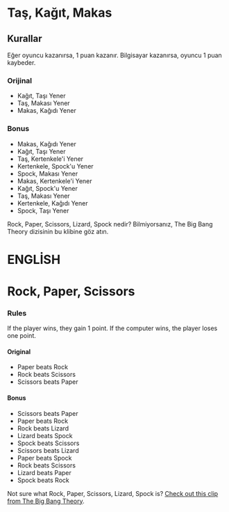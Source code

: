 # Taş, Kağıt, Makas
## Kurallar

Eğer oyuncu kazanırsa, 1 puan kazanır. Bilgisayar kazanırsa, oyuncu 1 puan kaybeder.

### Orijinal
- Kağıt, Taşı Yener
- Taş, Makası Yener
- Makas, Kağıdı Yener

### Bonus
- Makas, Kağıdı Yener
- Kağıt, Taşı Yener
- Taş, Kertenkele'i Yener
- Kertenkele, Spock'u Yener
- Spock, Makası Yener
- Makas, Kertenkele'i Yener
- Kağıt, Spock'u Yener
- Taş, Makası Yener
- Kertenkele, Kağıdı Yener
- Spock, Taşı Yener

Rock, Paper, Scissors, Lizard, Spock nedir? Bilmiyorsanız, The Big Bang Theory dizisinin bu klibine göz atın.

# ENGLİSH
# Rock, Paper, Scissors
### Rules

If the player wins, they gain 1 point. If the computer wins, the player loses one point.

#### Original

- Paper beats Rock
- Rock beats Scissors
- Scissors beats Paper

#### Bonus

- Scissors beats Paper
- Paper beats Rock
- Rock beats Lizard
- Lizard beats Spock
- Spock beats Scissors
- Scissors beats Lizard
- Paper beats Spock
- Rock beats Scissors
- Lizard beats Paper
- Spock beats Rock

Not sure what Rock, Paper, Scissors, Lizard, Spock is? [Check out this clip from The Big Bang Theory](https://www.youtube.com/watch?v=iSHPVCBsnLw).
